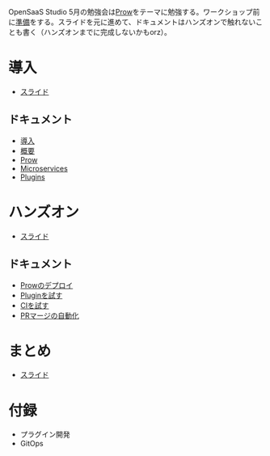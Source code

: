 
OpenSaaS Studio 5月の勉強会は[Prow](https://github.com/kubernetes/test-infra/tree/master/prow)をテーマに勉強する。ワークショップ前に[準備](docs/prerequisites.md)をする。スライドを元に進めて、ドキュメントはハンズオンで触れないことも書く（ハンズオンまでに完成しないかもorz）。

# 導入
* [スライド](slides/intro.key)

## ドキュメント
* [導入](docs/handson.md)
* [概要](docs/prow_outline.md)
* [Prow](docs/main.md)
* [Microservices](docs/microservices.md)
* [Plugins](docs/plugins.md)

# ハンズオン
* [スライド](slides/handson.key)

## ドキュメント
* [Prowのデプロイ](docs/getting_started_deploy.md)
* [Pluginを試す](docs/try_plugins.md)
* [CIを試す](docs/try_ci.md)
* [PRマージの自動化](automation_merge.md)

# まとめ
* [スライド](slides/conclusion.key)

# 付録
* プラグイン開発
* GitOps
